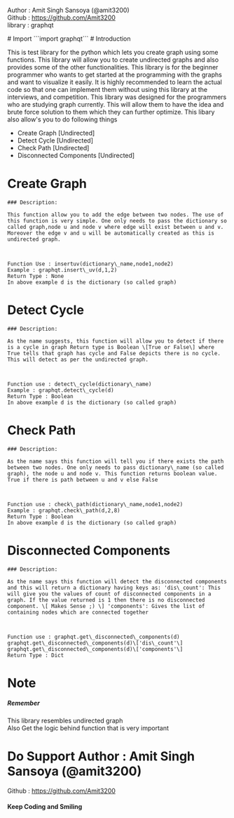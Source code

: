 Author : Amit Singh Sansoya (@amit3200)  
Github : https://github.com/Amit3200  
library : graphqt  

\# Import \`\`\`import graphqt\`\`\` # Introduction

This is test library for the python which lets you create graph using some functions. This library will allow you to create undirected graphs and also provides some of the other functionalities. This library is for the beginner programmer who wants to get started at the programming with the graphs and want to visualize it easily. It is highly recommended to learn the actual code so that one can implement them without using this library at the interviews, and competition. This library was designed for the programmers who are studying graph currently. This will allow them to have the idea and brute force solution to them which they can further optimize. This libary also allow's you to do following things

*   Create Graph \[Undirected\]
*   Detect Cycle \[Undirected\]
*   Check Path \[Undirected\]
*   Disconnected Components \[Undirected\]

#   Create Graph
    
    ### Description:
    
    This function allow you to add the edge between two nodes. The use of this function is very simple. One only needs to pass the dictionary so called graph,node u and node v where edge will exist between u and v. Moreover the edge v and u will be automatically created as this is undirected graph.
    
      
    
    Function Use : insertuv(dictionary\_name,node1,node2)  
    Example : graphqt.insert\_uv(d,1,2)  
    Return Type : None  
    In above example d is the dictionary (so called graph)  
    
#   Detect Cycle
    
    ### Description:
    
    As the name suggests, this function will allow you to detect if there is a cycle in graph Return type is Boolean \[True or False\] where True tells that graph has cycle and False depicts there is no cycle. This will detect as per the undirected graph.
    
      
    
    Function use : detect\_cycle(dictionary\_name)  
    Example : graphqt.detect\_cycle(d)  
    Return Type : Boolean  
    In above example d is the dictionary (so called graph)  
    
#   Check Path

    
    ### Description:
    
    As the name says this function will tell you if there exists the path between two nodes. One only needs to pass dictionary\_name (so called graph), the node u and node v. This function returns boolean value. True if there is path between u and v else False
    
      
    
    Function use : check\_path(dictionary\_name,node1,node2)  
    Example : graphqt.check\_path(d,2,8)  
    Return Type : Boolean  
    In above example d is the dictionary (so called graph)  
    
#   Disconnected Components

    
    ### Description:
    
    As the name says this function will detect the disconnected components and this will return a dictionary having keys as: 'dis\_count': This will give you the values of count of disconnected components in a graph. If the value returned is 1 then there is no disconnected component. \[ Makes Sense ;) \] 'components': Gives the list of containing nodes which are connected together
    
      
    
    Function use : graphqt.get\_disconnected\_components(d)  
    graphqt.get\_disconnected\_components(d)\['dis\_count'\]  
    graphqt.get\_disconnected\_components(d)\['components'\]  
    Return Type : Dict  
    

# Note

##### Remember

This library resembles undirected graph  
Also Get the logic behind function that is very important  
  
# Do Support Author : Amit Singh Sansoya (@amit3200)  
Github : https://github.com/Amit3200  

#### Keep Coding and Smiling
